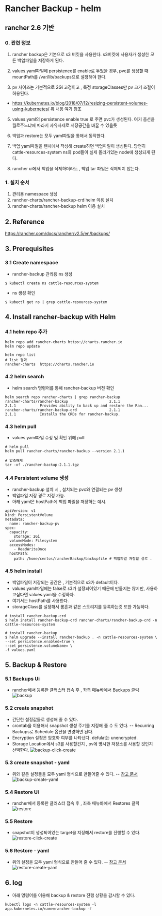 # Rancher Backup - helm
## rancher 2.6 기반
### 0. 관련 정보
1. rancher backup은 기본으로 s3 버킷을 사용한다. s3버킷에 사용자가 생성한 모든 백업파일을 저장하게 된다.

3. values.yaml파일에 persistence를 enable로 두었을 경우, pvc를 생성할 때 mountPath를 /var/lib/backups으로 설정해야 한다.
4. pv 사이즈는 기본적으로 2Gi 고정이고 , 특정 storageClasses만 pv 크기 조절이 허용된다.
- https://kubernetes.io/blog/2018/07/12/resizing-persistent-volumes-using-kubernetes/ 위 내용 여기 참조
5. values.yaml의 persistence enable true 로 주면 pvc가 생성된다. 여기 옵션을 뭘로주느냐에 따라서 자유자제로 저장공간을 바꿀 수 있을듯 
6. 백업과 restore는 모두 yaml파일을 통해서 동작한다.
7. 백업 yaml파일을 렌처에서 작성해 create하면 백업파일이 생성된다. 
 당연히 cattle-resources-system ns의 pod들이 실제 올라가있는 node에 생성되게 된다.
 
8. rancher ui에서 백업을 삭제하더라도 , 백업 tar 파일은 삭제되지 않는다.


###  1. 설치 순서
1. 관리용 namespace 생성
2. rancher-charts/rancher-backup-crd helm 이용 설치
 3. rancher-charts/rancher-backup helm 이용 설치
## 2. Reference
https://rancher.com/docs/rancher/v2.5/en/backups/

## 3. Prerequisites
### 3.1 Create namespace
- rancher-backup 관리용 ns 생성
```
$ kubectl create ns cattle-resources-system
```
- ns 생성 확인
```
$ kubectl get ns | grep cattle-resources-system
```

## 4. Install rancher-backup with Helm
### 4.1 helm repo 추가
```
helm repo add rancher-charts https://charts.rancher.io
helm repo update

helm repo list
# list 결과
rancher-charts  https://charts.rancher.io
```
### 4.2 helm search
- helm search 명령어를 통해 rancher-backup 버전 확인
```
helm search repo rancher-charts | grep rancher-backup
rancher-charts/rancher-backup                   2.1.1                           2.1.1           Provides ability to back up and restore the Ran...
rancher-charts/rancher-backup-crd               2.1.1                           2.1.1           Installs the CRDs for rancher-backup.
```
### 4.3 helm pull
- values.yaml파일 수정 및 확인 위해 pull
```
# helm pull
helm pull rancher-charts/rancher-backup --version 2.1.1

# 압축해제
tar -xf ./rancher-backup-2.1.1.tgz
```
### 4.4 Persistent volume 생성
- rancher-backup 설치 시 , 설치되는 pvc와 연결되는 pv 생성
- 백업파일 저장 경로 지정 가능. 
- 아래 yaml은 hostPath에 백업 파일을 저장하는 예시.
```
apiVersion: v1
kind: PersistentVolume
metadata:
  name: rancher-backup-pv
spec:
  capacity:
    storage: 2Gi
  volumeMode: Filesystem
  accessModes:
    - ReadWriteOnce
  hostPath:
    path: /home/centos/rancherBackup/backupfile # 백업파일 저장할 경로 .
```
### 4.5 helm install
- 백업파일이 저장되는 공간은 , 기본적으로 s3가 default이다.
- values.yaml파일에는 false로 s3가 설정되어있기 때문에 만들지는 않지만, 사용하고싶다면 values.yaml을 수정하자.
- 여기서는 hostPath를 사용한다.
- storageClass를 설정해서 롱혼과 같은 스토리지를 등록하는것 또한 가능하다.
```
# install rancher-backup-crd
$ helm install rancher-backup-crd rancher-charts/rancher-backup-crd -n cattle-resources-system

# install rancher-backup
$ helm upgrade --install rancher-backup . -n cattle-resources-system \
--set persistence.enabled=true \
--set persistence.volumeName= \
-f values.yaml
```
## 5. Backup & Restore
### 5.1 Backups Ui
- rancher에서 등록한 클러스터 접속 후 , 좌측 매뉴바에서 Backups 클릭
![backup][backup]

[backup]:./images/backup.PNG
### 5.2 create snapshot
- 간단한 설정값들로 생성해 줄 수 있다.
- crontab을 이용해서 snapshot 생성 주기를 지정해 줄 수 도 있다.
-- Recurring Backups로 Schedule 옵션을 변경하면 된다.
- Encryption 설정은 암호화 여부를 나타낸다. defulat는 unencrypted.
- Storage Location에서 s3를 사용할건지 , pv에 명시한 저장소를 사용할 것인지 선택한다.
![backup-click-create][backup-click-create]

[backup-click-create]:./images/backup-click-create.PNG
### 5.3 create snapshot - yaml
- 위와 같은 설정들을 모두 yaml 형식으로 만들어줄 수 있다.
-- [참고 문서](https://rancher.com/docs/rancher/v2.5/en/backups/examples/#backup)
![backup-create-yaml][backup-create-yaml]

[backup-create-yaml]:./images/backup-create-yaml.PNG
### 5.4 Restore Ui
- rancher에서 등록한 클러스터 접속 후 , 좌측 매뉴바에서 Restores 클릭
![restore][restore]

[restore]:./images/restore.PNG
### 5.5 Restore
- snapshot이 생성되어있는 target을 지정해서 restore를 진행할 수 있다.
![restore-click-create][restore-click-create]

[restore-click-create]:./images/restore-click-create.PNG
### 5.6 Restore - yaml
- 위의 설정을 모두 yaml 형식으로 만들어 줄 수 있다.
-- [참고 문서](https://rancher.com/docs/rancher/v2.5/en/backups/examples/#backup)
![restore-create-yaml][restore-create-yaml]

[restore-create-yaml]:./images/restore-create-yaml.PNG

## 6. log
- 아래 명령어를 이용해 backup & restore 진행 상황을 감시할 수 있다.
```
kubectl logs -n cattle-resources-system -l app.kubernetes.io/name=rancher-backup -f
```
